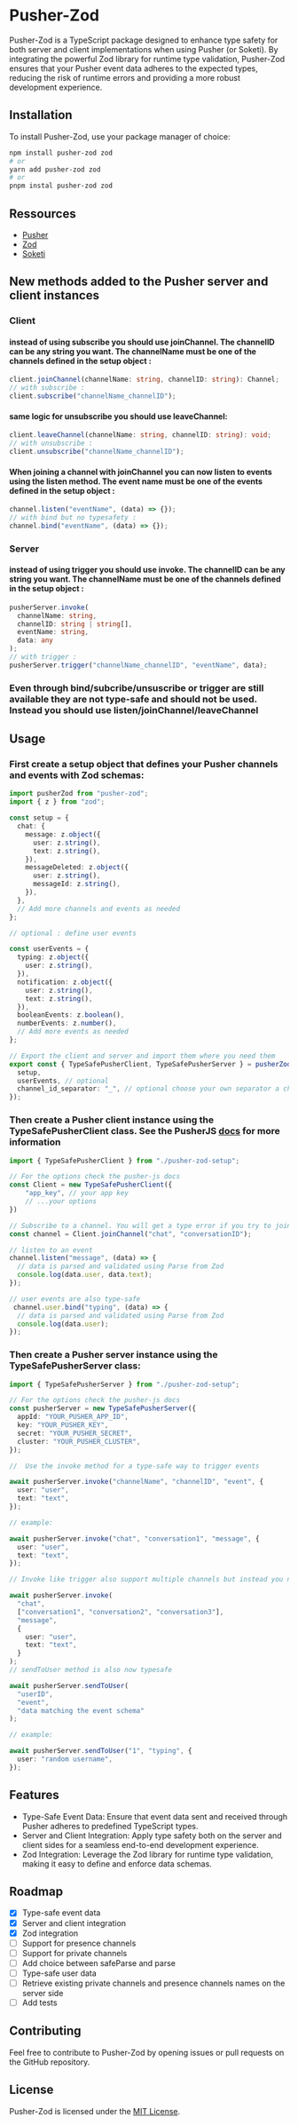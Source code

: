 # Pusher-Zod

Pusher-Zod is a TypeScript package designed to enhance type safety for both server and client implementations when using Pusher (or Soketi). By integrating the powerful Zod library for runtime type validation, Pusher-Zod ensures that your Pusher event data adheres to the expected types, reducing the risk of runtime errors and providing a more robust development experience.

## Installation

To install Pusher-Zod, use your package manager of choice:

```bash
npm install pusher-zod zod
# or
yarn add pusher-zod zod
# or
pnpm instal pusher-zod zod
```

## Ressources

- [Pusher](https://pusher.com/)
- [Zod](https://zod.dev)
- [Soketi](https://soketi.app/)

## New methods added to the Pusher server and client instances

### Client

#### instead of using subscribe you should use joinChannel. The channelID can be any string you want. The channelName must be one of the channels defined in the setup object :

```ts
client.joinChannel(channelName: string, channelID: string): Channel;
// with subscribe :
client.subscribe("channelName_channelID");
```

#### same logic for unsubscribe you should use leaveChannel:

```ts
client.leaveChannel(channelName: string, channelID: string): void;
// with unsubscribe :
client.unsubscribe("channelName_channelID");
```

#### When joining a channel with joinChannel you can now listen to events using the listen method. The event name must be one of the events defined in the setup object :

```ts
channel.listen("eventName", (data) => {});
// with bind but no typesafety :
channel.bind("eventName", (data) => {});
```

### Server

#### instead of using trigger you should use invoke. The channelID can be any string you want. The channelName must be one of the channels defined in the setup object :

```ts
pusherServer.invoke(
  channelName: string,
  channelID: string | string[],
  eventName: string,
  data: any
);
// with trigger :
pusherServer.trigger("channelName_channelID", "eventName", data);
```

### **Even through bind/subcribe/unsuscribe or trigger are still available they are not type-safe and should not be used. Instead you should use listen/joinChannel/leaveChannel**

## Usage

### First create a setup object that defines your Pusher channels and events with Zod schemas:

```typescript
import pusherZod from "pusher-zod";
import { z } from "zod";

const setup = {
  chat: {
    message: z.object({
      user: z.string(),
      text: z.string(),
    }),
    messageDeleted: z.object({
      user: z.string(),
      messageId: z.string(),
    }),
  },
  // Add more channels and events as needed
};

// optional : define user events

const userEvents = {
  typing: z.object({
    user: z.string(),
  }),
  notification: z.object({
    user: z.string(),
    text: z.string(),
  }),
  booleanEvents: z.boolean(),
  numberEvents: z.number(),
  // Add more events as needed
};

// Export the client and server and import them where you need them
export const { TypeSafePusherClient, TypeSafePusherServer } = pusherZod({
  setup,
  userEvents, // optional
  channel_id_separator: "_", // optional choose your own separator a channel will be call chat_conversationID for example
});
```

### Then create a Pusher client instance using the TypeSafePusherClient class. See the PusherJS [docs](https://pusher.com/docs/channels) for more information

```typescript
import { TypeSafePusherClient } from "./pusher-zod-setup";

// For the options check the pusher-js docs
const Client = new TypeSafePusherClient({
    "app_key", // your app key
    // ...your options
})

// Subscribe to a channel. You will get a type error if you try to join a channel that is not defined. The ID can be any value you want.
const channel = Client.joinChannel("chat", "conversationID");

// listen to an event
channel.listen("message", (data) => {
  // data is parsed and validated using Parse from Zod
  console.log(data.user, data.text);
});

// user events are also type-safe
 channel.user.bind("typing", (data) => {
  // data is parsed and validated using Parse from Zod
  console.log(data.user);
});

```

### Then create a Pusher server instance using the TypeSafePusherServer class:

```typescript
import { TypeSafePusherServer } from "./pusher-zod-setup";

// For the options check the pusher-js docs
const pusherServer = new TypeSafePusherServer({
  appId: "YOUR_PUSHER_APP_ID",
  key: "YOUR_PUSHER_KEY",
  secret: "YOUR_PUSHER_SECRET",
  cluster: "YOUR_PUSHER_CLUSTER",
});

//  Use the invoke method for a type-safe way to trigger events

await pusherServer.invoke("channelName", "channelID", "event", {
  user: "user",
  text: "text",
});

// example:

await pusherServer.invoke("chat", "conversation1", "message", {
  user: "user",
  text: "text",
});

// Invoke like trigger also support multiple channels but instead you need to pass multiple channel ids

await pusherServer.invoke(
  "chat",
  ["conversation1", "conversation2", "conversation3"],
  "message",
  {
    user: "user",
    text: "text",
  }
);
// sendToUser method is also now typesafe

await pusherServer.sendToUser(
  "userID",
  "event",
  "data matching the event schema"
);

// example:

await pusherServer.sendToUser("1", "typing", {
  user: "random username",
});
```

## Features

- Type-Safe Event Data: Ensure that event data sent and received through Pusher adheres to predefined TypeScript types.
- Server and Client Integration: Apply type safety both on the server and client sides for a seamless end-to-end development experience.
- Zod Integration: Leverage the Zod library for runtime type validation, making it easy to define and enforce data schemas.

## Roadmap

- [x] Type-safe event data
- [x] Server and client integration
- [x] Zod integration
- [ ] Support for presence channels
- [ ] Support for private channels
- [ ] Add choice between safeParse and parse
- [ ] Type-safe user data
- [ ] Retrieve existing private channels and presence channels names on the server side
- [ ] Add tests

## Contributing

Feel free to contribute to Pusher-Zod by opening issues or pull requests on the GitHub repository.

## License

Pusher-Zod is licensed under the [MIT License](LICENSE).
